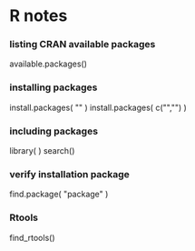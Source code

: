 # R notes

### listing CRAN available packages

available.packages()

### installing packages

install.packages( "<package>" )
install.packages( c("<package1>","<package2>") )

### including packages

library( <package> )
search()

### verify installation package

find.package( "package" )

### Rtools
find_rtools()
